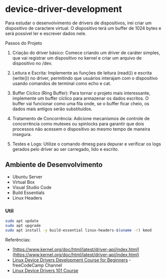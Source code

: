 # device-driver-development

Para estudar o desenvolvimento de drivers de dispositivos, irei criar um dispositivo de caractere virtual. O dispositivo terá um buffer de 1024 bytes e será possível ler e escrever dados nele.

Passos do Projeto

1. Criação do driver básico: Comece criando um driver de caráter simples, que vai registrar um dispositivo no kernel e criar um arquivo de dispositivo no /dev.

2. Leitura e Escrita: Implemente as funções de leitura (read()) e escrita (write()) no driver, permitindo que usuários interajam com o dispositivo usando comandos de terminal como echo e cat.

3. Buffer Cíclico (Ring Buffer): Para tornar o projeto mais interessante, implemente um buffer cíclico para armazenar os dados escritos. O buffer vai funcionar como uma fila onde, se o buffer ficar cheio, os dados mais antigos serão substituídos.

4. Tratamento de Concorrência: Adicione mecanismos de controle de concorrência como mutexes ou spinlocks para garantir que dois processos não acessem o dispositivo ao mesmo tempo de maneira insegura.

5. Testes e Logs: Utilize o comando dmesg para depurar e verificar os logs gerados pelo driver ao ser carregado, lido e escrito.

## Ambiente de Desenvolvimento

- Ubuntu Server
- Virtual Box
- Visual Studio Code
- Build Essentials
- Linux Headers

### Util

```bash
sudo apt update
sudo apt upgrade
sudo apt install -y build-essential linux-headers-$(uname -r) kmod
```

Referências:

- [https://www.kernel.org/doc/html/latest/driver-api/index.html](https://www.kernel.org/doc/html/latest/driver-api/index.html)
- [Linux Device Drivers Development Course for Beginners](https://youtu.be/iSiyDHobXHA?si=ux6IE-eiq4UzRc7i) - freeCodeCamp Channel
- [Linux Device Drivers 101 Course](https://engineers.inpyjama.com/learn/ldd-101)
